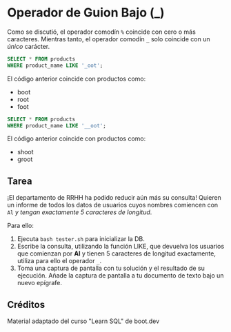 # Operador de Guion Bajo (_)

Como se discutió, el operador comodín `%` coincide con cero o más caracteres. Mientras tanto, el operador comodín `_` solo coincide con un *único* carácter.

```sql
SELECT * FROM products
WHERE product_name LIKE '_oot';
```

El código anterior coincide con productos como:

- boot
- root
- foot

```sql
SELECT * FROM products
WHERE product_name LIKE '__oot';
```

El código anterior coincide con productos como:

- shoot
- groot

## Tarea

¡El departamento de RRHH ha podido reducir aún más su consulta! Quieren un informe de todos los datos de usuarios cuyos nombres comiencen con `Al` *y tengan exactamente 5 caracteres de longitud*.

Para ello:

1. Ejecuta `bash tester.sh` para inicializar la DB.
2. Escribe la consulta, utilizando la función LIKE, que devuelva los usuarios que comienzan por **Al** y tienen 5 caracteres de longitud exactamente, utiliza para ello el operador `_`.
3. Toma una captura de pantalla con tu solución y el resultado de su ejecución. Añade la captura de pantalla a tu documento de texto bajo un nuevo epígrafe.

## Créditos

Material adaptado del curso "Learn SQL" de boot.dev
